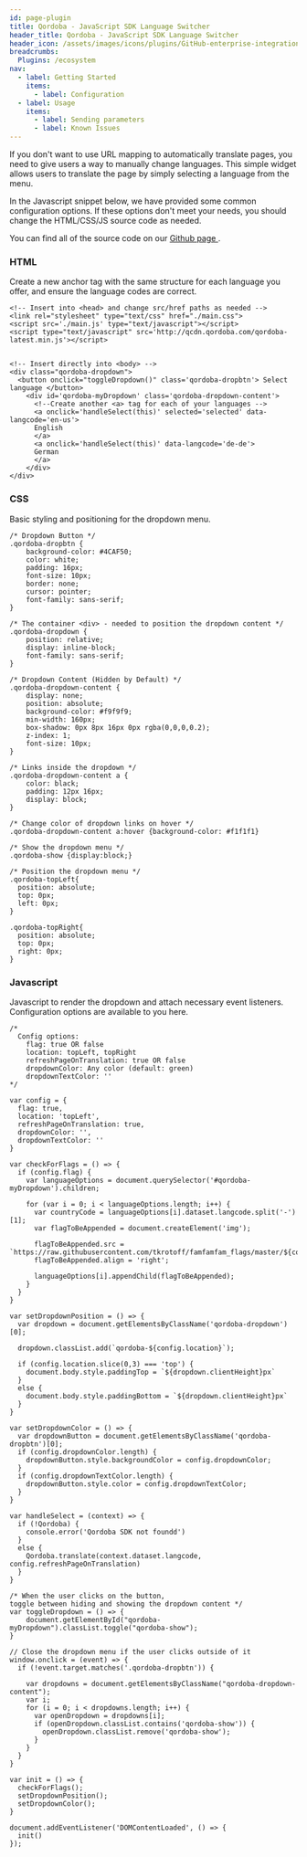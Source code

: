```yaml
---
id: page-plugin
title: Qordoba - JavaScript SDK Language Switcher
header_title: Qordoba - JavaScript SDK Language Switcher
header_icon: /assets/images/icons/plugins/GitHub-enterprise-integration.png
breadcrumbs:
  Plugins: /ecosystem
nav:
  - label: Getting Started
    items:
      - label: Configuration
  - label: Usage
    items:
      - label: Sending parameters
      - label: Known Issues
---
```

If you don't want to use URL mapping to automatically translate pages, you need to give users a way to manually change languages. This simple widget allows users to translate the page by simply selecting a language from the menu. 

In the Javascript snippet below, we have provided some common configuration options. If these options don't meet your needs, you should change the HTML/CSS/JS source code as needed.

You can find all of the source code on our <a href='https://github.com/Qordobacode/language-switcher-js-sdk/tree/master'> Github page </a>.

### HTML

Create a new anchor tag with the same structure for each language you offer, and ensure the language codes are correct.

```
<!-- Insert into <head> and change src/href paths as needed -->
<link rel="stylesheet" type="text/css" href="./main.css">
<script src='./main.js' type="text/javascript"></script>
<script type="text/javascript" src='http://qcdn.qordoba.com/qordoba-latest.min.js'></script>


<!-- Insert directly into <body> -->
<div class="qordoba-dropdown">
  <button onclick="toggleDropdown()" class='qordoba-dropbtn'> Select language </button>
    <div id='qordoba-myDropdown' class='qordoba-dropdown-content'>
      <!--Create another <a> tag for each of your languages -->
      <a onclick='handleSelect(this)' selected='selected' data-langcode='en-us'>
      English
      </a>
      <a onclick='handleSelect(this)' data-langcode='de-de'>
      German
      </a>
    </div>
</div>
```

### CSS

Basic styling and positioning for the dropdown menu. 

```
/* Dropdown Button */
.qordoba-dropbtn {
    background-color: #4CAF50;
    color: white;
    padding: 16px;
    font-size: 10px;
    border: none;
    cursor: pointer;
    font-family: sans-serif;
}

/* The container <div> - needed to position the dropdown content */
.qordoba-dropdown {
    position: relative;
    display: inline-block;
    font-family: sans-serif;
}

/* Dropdown Content (Hidden by Default) */
.qordoba-dropdown-content {
    display: none;
    position: absolute;
    background-color: #f9f9f9;
    min-width: 160px;
    box-shadow: 0px 8px 16px 0px rgba(0,0,0,0.2);
    z-index: 1;
    font-size: 10px;
}

/* Links inside the dropdown */
.qordoba-dropdown-content a {
    color: black;
    padding: 12px 16px;
    display: block;
}

/* Change color of dropdown links on hover */
.qordoba-dropdown-content a:hover {background-color: #f1f1f1}

/* Show the dropdown menu */
.qordoba-show {display:block;}

/* Position the dropdown menu */
.qordoba-topLeft{ 
  position: absolute;
  top: 0px;
  left: 0px;
} 

.qordoba-topRight{ 
  position: absolute;
  top: 0px;
  right: 0px;
}
```

### Javascript

Javascript to render the dropdown and attach necessary event listeners. Configuration options are available to you here.

```
/*
  Config options:
    flag: true OR false
    location: topLeft, topRight
    refreshPageOnTranslation: true OR false
    dropdownColor: Any color (default: green)
    dropdownTextColor: ''
*/

var config = {
  flag: true,
  location: 'topLeft',
  refreshPageOnTranslation: true,
  dropdownColor: '',
  dropdownTextColor: ''
}

var checkForFlags = () => {
  if (config.flag) {
    var languageOptions = document.querySelector('#qordoba-myDropdown').children;

    for (var i = 0; i < languageOptions.length; i++) {
      var countryCode = languageOptions[i].dataset.langcode.split('-')[1];
      var flagToBeAppended = document.createElement('img');

      flagToBeAppended.src = `https://raw.githubusercontent.com/tkrotoff/famfamfam_flags/master/${countryCode}.png`;
      flagToBeAppended.align = 'right';

      languageOptions[i].appendChild(flagToBeAppended);
    }
  }
}

var setDropdownPosition = () => {
  var dropdown = document.getElementsByClassName('qordoba-dropdown')[0];

  dropdown.classList.add(`qordoba-${config.location}`);

  if (config.location.slice(0,3) === 'top') {
    document.body.style.paddingTop = `${dropdown.clientHeight}px`
  }
  else {
    document.body.style.paddingBottom = `${dropdown.clientHeight}px`
  }
}

var setDropdownColor = () => {
  var dropdownButton = document.getElementsByClassName('qordoba-dropbtn')[0];
  if (config.dropdownColor.length) {
    dropdownButton.style.backgroundColor = config.dropdownColor;
  }
  if (config.dropdownTextColor.length) {
    dropdownButton.style.color = config.dropdownTextColor;
  }
}

var handleSelect = (context) => {
  if (!Qordoba) {
    console.error('Qordoba SDK not foundd')
  }
  else {
    Qordoba.translate(context.dataset.langcode, config.refreshPageOnTranslation)
  }
}

/* When the user clicks on the button, 
toggle between hiding and showing the dropdown content */
var toggleDropdown = () => {
    document.getElementById("qordoba-myDropdown").classList.toggle("qordoba-show");
}

// Close the dropdown menu if the user clicks outside of it
window.onclick = (event) => {
  if (!event.target.matches('.qordoba-dropbtn')) {

    var dropdowns = document.getElementsByClassName("qordoba-dropdown-content");
    var i;
    for (i = 0; i < dropdowns.length; i++) {
      var openDropdown = dropdowns[i];
      if (openDropdown.classList.contains('qordoba-show')) {
        openDropdown.classList.remove('qordoba-show');
      }
    }
  }
}

var init = () => {
  checkForFlags();
  setDropdownPosition();
  setDropdownColor();
}

document.addEventListener('DOMContentLoaded', () => {
  init()
});
```
